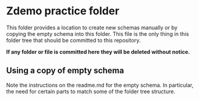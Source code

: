 # Zdemo practice folder

This folder provides a location to create new
schemas manually or by copying the empty schema
into this folder. This file is the only thing in
this folder tree that should be committed
to this repository.

**If any folder or file is committed here
they will be deleted without notice.**

## Using a copy of empty schema
Note the instructions on the readme.md for the empty
schema. In particular, the need for certain parts
to match some of the folder tree structure.
